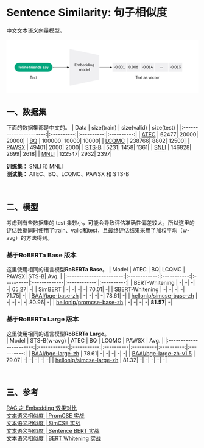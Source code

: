 # Sentence Similarity: 句子相似度
中文文本语义向量模型。

<img src="https://github.com/hellonlp/sentence-similarity/blob/main/imgs/embedding.png" width="800">  

<br/>

## 一、数据集
下面的数据集都是中文的。
|          Data          | size(train) | size(valid) | size(test) |
|:----------------------:|:----------:|:----------:|:----------:|
|   [ATEC](https://link.zhihu.com/?target=https%3A//pan.baidu.com/s/1gmnyz9emqOXwaHhSM9CCUA%3Fpwd%3Db17c)   |  62477|  20000|  20000|
|   [BQ](https://link.zhihu.com/?target=https%3A//pan.baidu.com/s/1M-e01yyy5NacVPrph9fbaQ%3Fpwd%3Dtis9)     | 100000|  10000|  10000|
|   [LCQMC](https://pan.baidu.com/s/16DfE7fHrCkk4e8a2j3SYUg?pwd=bc8w )                                      | 238766|   8802|  12500|
|   [PAWSX](https://link.zhihu.com/?target=https%3A//pan.baidu.com/s/1ox0tJY3ZNbevHDeAqDBOPQ%3Fpwd%3Dmgjn)  |  49401|   2000|   2000|
|   [STS-B](https://link.zhihu.com/?target=https%3A//pan.baidu.com/s/10yfKfTtcmLQ70-jzHIln1A%3Fpwd%3Dgf8y)  |   5231|   1458|   1361|
|   [SNLI](https://link.zhihu.com/?target=https%3A//pan.baidu.com/s/1NOgA7JwWghiauwGAUvcm7w%3Fpwd%3Ds75v)   | 146828|   2699|   2618|
|   [MNLI](https://link.zhihu.com/?target=https%3A//pan.baidu.com/s/1xjZKtWk3MAbJ6HX4pvXJ-A%3Fpwd%3D2kte)   | 122547|   2932|   2397|  
  
**训练集：** SNLI 和 MNLI  
**测试集：** ATEC、BQ、LCQMC、PAWSX 和 STS-B  

<br/>

## 二、模型
考虑到有些数据集的 test 集较小，可能会导致评估准确性偏差较大，所以这里的评估数据同时使用了train、valid和test，且最终评估结果采用了加权平均（w-avg）的方法得到。

### 基于RoBERTa Base 版本
这里使用相同的语言模型**RoBERTa Base**。
|          Model          |  ATEC | BQ| LCQMC | PAWSX| STS-B| Avg. |
|:-----------------------:|:------------:|:-----------:|:----------|:-------------|:------------:|:----------:|
|  BERT-Whitening  | -| -| -| -| 65.27| -|
|  SimBERT   | -| -| -| -| 70.01| -|
|  SBERT-Whitening  | -| -| -| -| 71.75| -|
|  [BAAI/bge-base-zh](https://huggingface.co/BAAI/bge-base-zh)  | -| -| -| -| 78.61| -|
|  [hellonlp/simcse-base-zh](https://huggingface.co/hellonlp/simcse-roberta-base-zh)  | -| -| -| -| 80.96| -|
|  [hellonlp/promcse-base-zh](https://huggingface.co/hellonlp/promcse-bert-base-zh)  | -| -| -| -| **81.57**| -|


### 基于RoBERTa Large 版本
这里使用相同的语言模型**RoBERTa Large**。  
|          Model          | STS-B(w-avg) | ATEC | BQ | LCQMC | PAWSX | Avg. |
|:-----------------------:|:------------:|:-----------:|:----------|:----------|:----------:|:----------:|
|  [BAAI/bge-large-zh](https://huggingface.co/BAAI/bge-large-zh)  |  78.61| -| -| -| -| -|
|  [BAAI/bge-large-zh-v1.5](https://huggingface.co/BAAI/bge-large-zh-v1.5)  |  79.07| -| -| -| -| -|
|  [hellonlp/simcse-large-zh](https://huggingface.co/hellonlp/simcse-roberta-large-zh)  |  81.32| -| -| -| -| -|

<br/>

## 三、参考
[RAG 之 Embedding 效果对比](https://zhuanlan.zhihu.com/p/680004315)  
[文本语义相似度 | PromCSE 实战](https://zhuanlan.zhihu.com/p/676601896)  
[文本语义相似度 | SimCSE 实战](https://zhuanlan.zhihu.com/p/634871699)  
[文本语义相似度 | Sentence BERT 实战](https://zhuanlan.zhihu.com/p/591249049)  
[文本语义相似度 | BERT Whitening 实战](https://zhuanlan.zhihu.com/p/585413240)  



